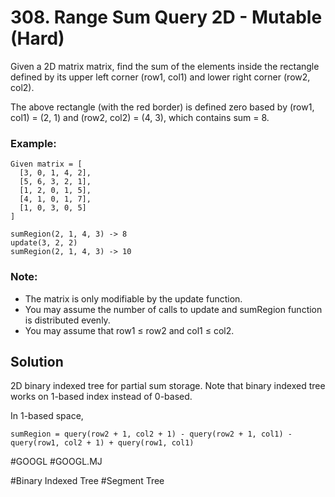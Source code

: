 # 308. Range Sum Query 2D - Mutable (Hard)

Given a 2D matrix matrix, find the sum of the elements inside the rectangle defined by its upper left corner (row1, col1) and lower right corner (row2, col2).

The above rectangle (with the red border) is defined zero based by (row1, col1) = (2, 1) and (row2, col2) = (4, 3), which contains sum = 8.

### Example:
```
Given matrix = [
  [3, 0, 1, 4, 2],
  [5, 6, 3, 2, 1],
  [1, 2, 0, 1, 5],
  [4, 1, 0, 1, 7],
  [1, 0, 3, 0, 5]
]

sumRegion(2, 1, 4, 3) -> 8
update(3, 2, 2)
sumRegion(2, 1, 4, 3) -> 10
```
### Note:
- The matrix is only modifiable by the update function.
- You may assume the number of calls to update and sumRegion function is distributed evenly.
- You may assume that row1 ≤ row2 and col1 ≤ col2.

## Solution
2D binary indexed tree for partial sum storage. Note that binary indexed tree works on 1-based index instead of 0-based.

In 1-based space,
```
sumRegion = query(row2 + 1, col2 + 1) - query(row2 + 1, col1) - query(row1, col2 + 1) + query(row1, col1)
```

#GOOGL
#GOOGL.MJ

#Binary Indexed Tree #Segment Tree